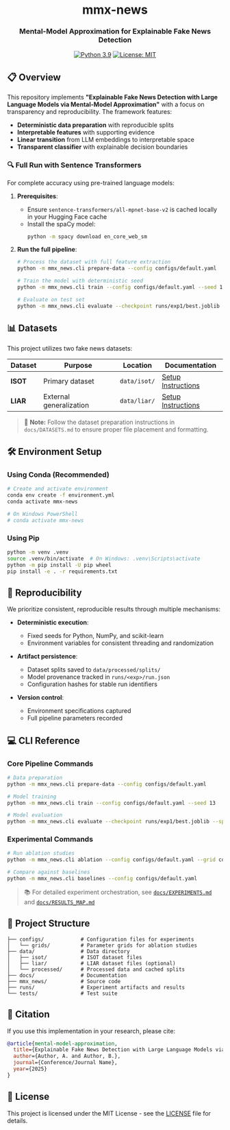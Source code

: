 <div align="center">

# mmx-news

### Mental-Model Approximation for Explainable Fake News Detection

[![Python 3.9](https://img.shields.io/badge/python-3.9-blue.svg)](https://www.python.org/downloads/release/python-3916/)
[![License: MIT](https://img.shields.io/badge/License-MIT-yellow.svg)](https://opensource.org/licenses/MIT)

</div>

## 📋 Overview

This repository implements **"Explainable Fake News Detection with Large Language Models via Mental-Model Approximation"** with a focus on transparency and reproducibility. The framework features:

- **Deterministic data preparation** with reproducible splits
- **Interpretable features** with supporting evidence
- **Linear transition** from LLM embeddings to interpretable space
- **Transparent classifier** with explainable decision boundaries

### 🔍 Full Run with Sentence Transformers

For complete accuracy using pre-trained language models:

1. **Prerequisites**:
   - Ensure `sentence-transformers/all-mpnet-base-v2` is cached locally in your Hugging Face cache
   - Install the spaCy model:
     ```bash
     python -m spacy download en_core_web_sm
     ```

2. **Run the full pipeline**:
   ```bash
   # Process the dataset with full feature extraction
   python -m mmx_news.cli prepare-data --config configs/default.yaml

   # Train the model with deterministic seed
   python -m mmx_news.cli train --config configs/default.yaml --seed 13

   # Evaluate on test set
   python -m mmx_news.cli evaluate --checkpoint runs/exp1/best.joblib --split test
   ```

## 📊 Datasets

This project utilizes two fake news datasets:

| Dataset | Purpose | Location | Documentation |
|---------|---------|----------|---------------|
| **ISOT** | Primary dataset | `data/isot/` | [Setup Instructions](docs/DATASETS.md#isot) |
| **LIAR** | External generalization | `data/liar/` | [Setup Instructions](docs/DATASETS.md#liar) |

> 📝 **Note:** Follow the dataset preparation instructions in `docs/DATASETS.md` to ensure proper file placement and formatting.

## 🛠️ Environment Setup

### Using Conda (Recommended)

```bash
# Create and activate environment
conda env create -f environment.yml
conda activate mmx-news

# On Windows PowerShell
# conda activate mmx-news
```

### Using Pip

```bash
python -m venv .venv
source .venv/bin/activate  # On Windows: .venv\Scripts\activate
python -m pip install -U pip wheel
pip install -e . -r requirements.txt
```

## 🔄 Reproducibility

We prioritize consistent, reproducible results through multiple mechanisms:

- **Deterministic execution**:
  - Fixed seeds for Python, NumPy, and scikit-learn
  - Environment variables for consistent threading and randomization

- **Artifact persistence**:
  - Dataset splits saved to `data/processed/splits/`
  - Model provenance tracked in `runs/<exp>/run.json`
  - Configuration hashes for stable run identifiers

- **Version control**:
  - Environment specifications captured
  - Full pipeline parameters recorded

## 💻 CLI Reference

### Core Pipeline Commands

```bash
# Data preparation
python -m mmx_news.cli prepare-data --config configs/default.yaml

# Model training
python -m mmx_news.cli train --config configs/default.yaml --seed 13

# Model evaluation
python -m mmx_news.cli evaluate --checkpoint runs/exp1/best.joblib --split test
```

### Experimental Commands

```bash
# Run ablation studies
python -m mmx_news.cli ablation --config configs/default.yaml --grid configs/grids/ablations.yaml

# Compare against baselines
python -m mmx_news.cli baselines --config configs/default.yaml
```

> 📚 For detailed experiment orchestration, see [`docs/EXPERIMENTS.md`](docs/EXPERIMENTS.md) and [`docs/RESULTS_MAP.md`](docs/RESULTS_MAP.md)

## 📁 Project Structure

```
├── configs/            # Configuration files for experiments
│   └── grids/          # Parameter grids for ablation studies
├── data/               # Data directory
│   ├── isot/           # ISOT dataset files
│   ├── liar/           # LIAR dataset files (optional)
│   └── processed/      # Processed data and cached splits
├── docs/               # Documentation
├── mmx_news/           # Source code
├── runs/               # Experiment artifacts and results
└── tests/              # Test suite
```

## 📖 Citation

If you use this implementation in your research, please cite:

```bibtex
@article{mental-model-approximation,
  title={Explainable Fake News Detection with Large Language Models via Mental-Model Approximation},
  author={Author, A. and Author, B.},
  journal={Conference/Journal Name},
  year={2025}
}
```

## 📄 License

This project is licensed under the MIT License - see the [LICENSE](LICENSE) file for details.
